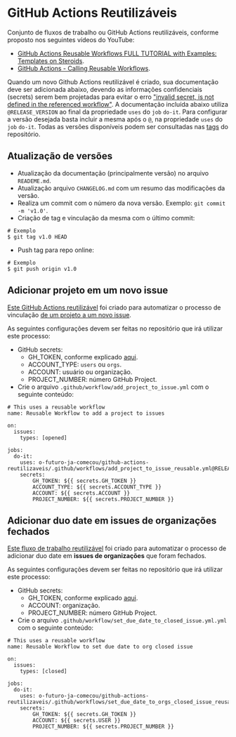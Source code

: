 # GitHub Actions Reutilizáveis

Conjunto de fluxos de trabalho ou GitHub Actions reutilizáveis, conforme proposto nos seguintes vídeos do YouTube:

- [GitHub Actions Reusable Workflows FULL TUTORIAL with Examples: Templates on Steroids](https://www.youtube.com/watch?v=lRypYtmbKMs).
- [GitHub Actions - Calling Reusable Workflows](https://www.youtube.com/watch?v=2dxmvDL1gP8).

Quando um novo Github Actions reutilizável é criado, sua documentação deve ser adicionada abaixo, devendo as informações confidenciais (secrets) serem bem projetadas para evitar o erro ["invalid secret, is not defined in the referenced workflow"](https://github.com/orgs/community/discussions/26749).
A documentação incluída abaixo utiliza `@RELEASE_VERSION` ao final da propriedade `uses` do `job` `do-it`.
Para configurar a versão desejada basta incluir a mesma após o `@`, na propriedade `uses` do `job` `do-it`.
Todas as versões disponíveis podem ser consultadas nas [tags](https://github.com/o-futuro-ja-comecou/github-actions-reutilizaveis/tags) do repositório.

## Atualização de versões

- Atualização da documentação (principalmente versão) no arquivo `READEME.md`.
- Atualização arquivo `CHANGELOG.md` com um resumo das modificações da versão.
- Realiza um commit com o número da nova versão. Exemplo: `git commit -m 'v1.0'`.
- Criação de tag e vinculação da mesma com o último commit:

```
# Exemplo
$ git tag v1.0 HEAD
```

- Push tag para repo online:

```
# Exemplo
$ git push origin v1.0
```

## Adicionar projeto em um novo issue

[Este GitHub Actions reutilizável](https://github.com/o-futuro-ja-comecou/github-actions-reutilizaveis/blob/main/.github/workflows/reusable/add_project_to_issue.yml) foi criado para automatizar o processo de vinculação [de um projeto a um novo issue](https://github.com/actions/add-to-project).

As seguintes configurações devem ser feitas no repositório que irá utilizar este processo:

- GitHub secrets:
  - GH_TOKEN, conforme explicado [aqui](https://github.com/actions/add-to-project#inputs).
  - ACCOUNT_TYPE: `users` ou `orgs`.
  - ACCOUNT: usuário ou organização.
  - PROJECT_NUMBER: número GitHub Project.
- Crie o arquivo `.github/workflow/add_project_to_issue.yml` com o seguinte conteúdo:

```
# This uses a reusable workflow
name: Reusable Workflow to add a project to issues

on:
  issues:
    types: [opened]

jobs:
  do-it:
    uses: o-futuro-ja-comecou/github-actions-reutilizaveis/.github/workflows/add_project_to_issue_reusable.yml@RELEASE_VERSION
    secrets:
        GH_TOKEN: ${{ secrets.GH_TOKEN }}
        ACCOUNT_TYPE: ${{ secrets.ACCOUNT_TYPE }}
        ACCOUNT: ${{ secrets.ACCOUNT }}
        PROJECT_NUMBER: ${{ secrets.PROJECT_NUMBER }}
```

## Adicionar duo date em issues de organizações fechados

[Este fluxo de trabalho reutilizável](https://github.com/o-futuro-ja-comecou/github-actions-reutilizaveis/blob/main/.github/workflows/set_due_date_to_users_closed_issue_reusable.yml) foi criado para automatizar o processo de adicionar duo date em **issues de organizações** que foram fechados.

As seguintes configurações devem ser feitas no repositório que irá utilizar este processo:

- GitHub secrets:
  - GH_TOKEN, conforme explicado [aqui](https://github.com/actions/add-to-project#inputs).
  - ACCOUNT: organização.
  - PROJECT_NUMBER: número GitHub Project.
- Crie o arquivo `.github/workflow/set_due_date_to_closed_issue.yml.yml` com o seguinte conteúdo:

```
# This uses a reusable workflow
name: Reusable Workflow to set due date to org closed issue

on:
  issues:
    types: [closed]

jobs:
  do-it:
    uses: o-futuro-ja-comecou/github-actions-reutilizaveis/.github/workflows/set_due_date_to_orgs_closed_issue_reusable.yml@RELEASE_VERSION
    secrets:
        GH_TOKEN: ${{ secrets.GH_TOKEN }}
        ACCOUNT: ${{ secrets.USER }}
        PROJECT_NUMBER: ${{ secrets.PROJECT_NUMBER }}
```
